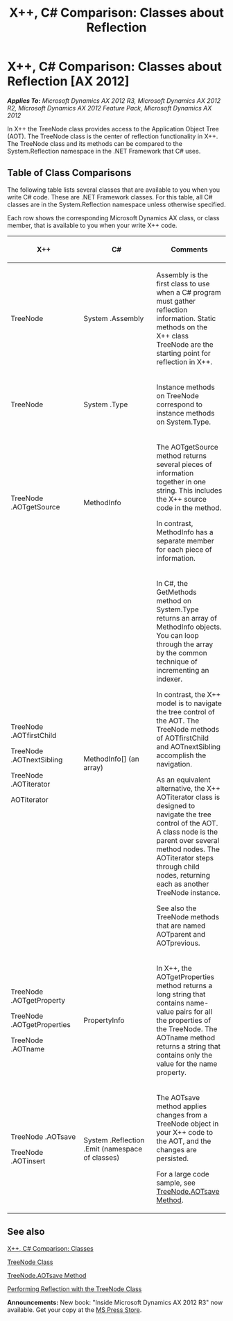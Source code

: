 ﻿---
title: 'X++, C# Comparison: Classes about Reflection'
TOCTitle: 'X++, C# Comparison: Classes about Reflection'
ms:assetid: 0a4f2567-9a8a-46de-a2c3-f76feeddba74
ms:mtpsurl: https://msdn.microsoft.com/en-us/library/Cc967359(v=AX.60)
ms:contentKeyID: 35240349
ms.date: 05/18/2015
mtps_version: v=AX.60
---

# X++, C\# Comparison: Classes about Reflection [AX 2012]


_**Applies To:** Microsoft Dynamics AX 2012 R3, Microsoft Dynamics AX 2012 R2, Microsoft Dynamics AX 2012 Feature Pack, Microsoft Dynamics AX 2012_

In X++ the TreeNode class provides access to the Application Object Tree (AOT). The TreeNode class is the center of reflection functionality in X++. The TreeNode class and its methods can be compared to the System.Reflection namespace in the .NET Framework that C\# uses.

## Table of Class Comparisons

The following table lists several classes that are available to you when you write C\# code. These are .NET Framework classes. For this table, all C\# classes are in the System.Reflection namespace unless otherwise specified.

Each row shows the corresponding Microsoft Dynamics AX class, or class member, that is available to you when your write X++ code.

<table>
<colgroup>
<col style="width: 33%" />
<col style="width: 33%" />
<col style="width: 33%" />
</colgroup>
<thead>
<tr class="header">
<th><p>X++</p></th>
<th><p>C#</p></th>
<th><p>Comments</p></th>
</tr>
</thead>
<tbody>
<tr class="odd">
<td><p>TreeNode</p></td>
<td><p>System .Assembly</p></td>
<td><p>Assembly is the first class to use when a C# program must gather reflection information. Static methods on the X++ class TreeNode are the starting point for reflection in X++.</p></td>
</tr>
<tr class="even">
<td><p>TreeNode</p></td>
<td><p>System .Type</p></td>
<td><p>Instance methods on TreeNode correspond to instance methods on System.Type.</p></td>
</tr>
<tr class="odd">
<td><p>TreeNode .AOTgetSource</p></td>
<td><p>MethodInfo</p></td>
<td><p>The AOTgetSource method returns several pieces of information together in one string. This includes the X++ source code in the method.</p>
<p>In contrast, MethodInfo has a separate member for each piece of information.</p></td>
</tr>
<tr class="even">
<td><p>TreeNode .AOTfirstChild</p>
<p></p>
<p>TreeNode .AOTnextSibling</p>
<p></p>
<p>TreeNode .AOTiterator</p>
<p></p>
<p>AOTiterator</p></td>
<td><p>MethodInfo[] (an array)</p></td>
<td><p>In C#, the GetMethods method on System.Type returns an array of MethodInfo objects. You can loop through the array by the common technique of incrementing an indexer.</p>
<p>In contrast, the X++ model is to navigate the tree control of the AOT. The TreeNode methods of AOTfirstChild and AOTnextSibling accomplish the navigation.</p>
<p>As an equivalent alternative, the X++ AOTiterator class is designed to navigate the tree control of the AOT. A class node is the parent over several method nodes. The AOTiterator steps through child nodes, returning each as another TreeNode instance.</p>
<p>See also the TreeNode methods that are named AOTparent and AOTprevious.</p></td>
</tr>
<tr class="odd">
<td><p>TreeNode .AOTgetProperty</p>
<p></p>
<p>TreeNode .AOTgetProperties</p>
<p></p>
<p>TreeNode .AOTname</p></td>
<td><p>PropertyInfo</p></td>
<td><p>In X++, the AOTgetProperties method returns a long string that contains name-value pairs for all the properties of the TreeNode. The AOTname method returns a string that contains only the value for the name property.</p></td>
</tr>
<tr class="even">
<td><p>TreeNode .AOTsave</p>
<p></p>
<p>TreeNode .AOTinsert</p></td>
<td><p>System .Reflection .Emit (namespace of classes)</p></td>
<td><p>The AOTsave method applies changes from a TreeNode object in your X++ code to the AOT, and the changes are persisted.</p>
<p>For a large code sample, see <a href="https://msdn.microsoft.com/en-us/library/gg947384(v=ax.60)">TreeNode.AOTsave Method</a>.</p></td>
</tr>
</tbody>
</table>


## See also

[X++, C\# Comparison: Classes](x-csharp-comparison-classes.md)

[TreeNode Class](https://msdn.microsoft.com/en-us/library/gg958198\(v=ax.60\))

[TreeNode.AOTsave Method](https://msdn.microsoft.com/en-us/library/gg947384\(v=ax.60\))

[Performing Reflection with the TreeNode Class](performing-reflection-with-the-treenode-class.md)

  
**Announcements:** New book: "Inside Microsoft Dynamics AX 2012 R3" now available. Get your copy at the [MS Press Store](https://www.microsoftpressstore.com/store/inside-microsoft-dynamics-ax-2012-r3-9780735685109).

